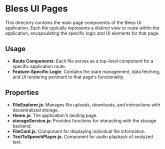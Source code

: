 # Bless UI Pages

This directory contains the main page components of the Bless UI application. Each file typically represents a distinct view or route within the application, encapsulating the specific logic and UI elements for that page.

## Usage

- **Route Components**: Each file serves as a top-level component for a specific application route.
- **Feature-Specific Logic**: Contains the state management, data fetching, and UI rendering pertinent to that page's functionality.

## Properties

- **FileExplorer.js**: Manages file uploads, downloads, and interactions with decentralized storage.
- **Home.js**: The application's landing page.
- **storageService.js**: Provides functions for interacting with the storage backend.
- **FileCard.js**: Component for displaying individual file information.
- **TextToSpeechPlayer.js**: Component for audio playback of analyzed text.
